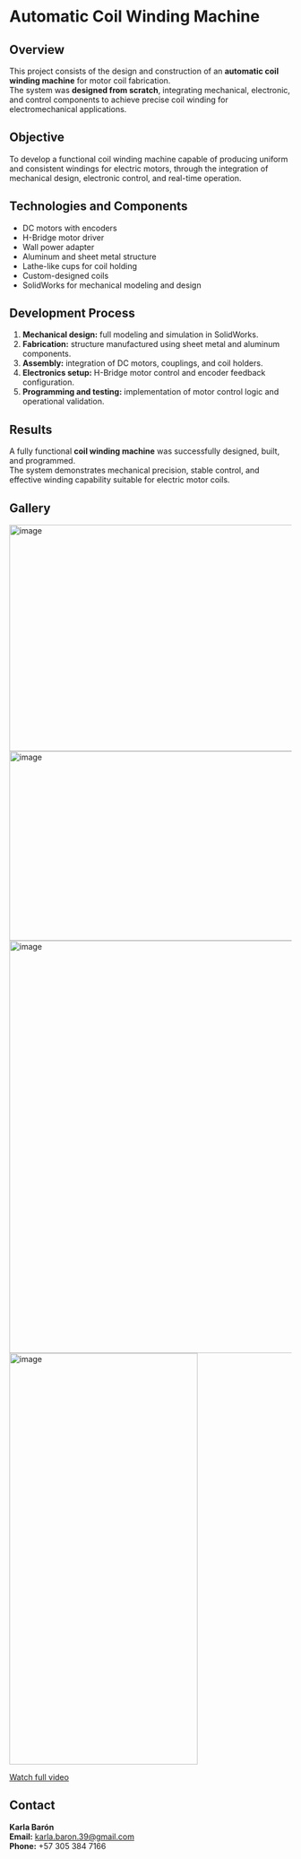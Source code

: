 # Automatic Coil Winding Machine

## Overview
This project consists of the design and construction of an **automatic coil winding machine** for motor coil fabrication.  
The system was **designed from scratch**, integrating mechanical, electronic, and control components to achieve precise coil winding for electromechanical applications.

## Objective
To develop a functional coil winding machine capable of producing uniform and consistent windings for electric motors, through the integration of mechanical design, electronic control, and real-time operation.

## Technologies and Components
- DC motors with encoders  
- H-Bridge motor driver  
- Wall power adapter  
- Aluminum and sheet metal structure  
- Lathe-like cups for coil holding  
- Custom-designed coils  
- SolidWorks for mechanical modeling and design  

## Development Process
1. **Mechanical design:** full modeling and simulation in SolidWorks.  
2. **Fabrication:** structure manufactured using sheet metal and aluminum components.  
3. **Assembly:** integration of DC motors, couplings, and coil holders.  
4. **Electronics setup:** H-Bridge motor control and encoder feedback configuration.  
5. **Programming and testing:** implementation of motor control logic and operational validation.  

## Results
A fully functional **coil winding machine** was successfully designed, built, and programmed.  
The system demonstrates mechanical precision, stable control, and effective winding capability suitable for electric motor coils.

## Gallery
<img width="588" height="404" alt="image" src="https://github.com/user-attachments/assets/6d4dcf18-42e4-43cd-9d0c-362537371d9a" />  

<img width="734" height="338" alt="image" src="https://github.com/user-attachments/assets/199b1bad-2a8d-458f-b59d-f9caa7f97170" />  

<img width="553" height="736" alt="image" src="https://github.com/user-attachments/assets/30cb3e6e-182c-4f9c-b2a0-f61eb57004f7" />  

<img width="336" height="734" alt="image" src="https://github.com/user-attachments/assets/add4f266-ffc6-4d53-b007-c824752d4adf" />


[Watch full video](https://github.com/user-attachments/assets/15f77aad-8097-4b19-a1b3-b7d8e89cd3fc)

## Contact
**Karla Barón**  
**Email:** karla.baron.39@gmail.com  
**Phone:** +57 305 384 7166
